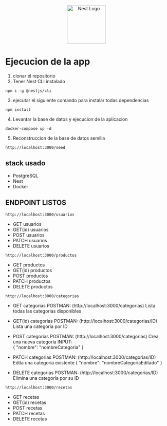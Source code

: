 <p align="center">
  <a href="http://nestjs.com/" target="blank"><img src="https://nestjs.com/img/logo-small.svg" width="120" alt="Nest Logo" /></a>
</p>

# Ejecucion de la app

1. clonar el repositorio
2. Tener Nest CLI instalado
```
npm i -g @nestjs/cli
```
3. ejecutar el siguiente comando para instalar todas dependencias
```
npm install

```
4. Levantar la base de datos y ejecucion de la aplicacion
```
docker-compose up -d 
```
5. Reconstruccion de la base de datos semilla
```
http://localhost:3000/seed
```

## stack usado
* PostgreSQL
* Nest
* Docker
## ENDPOINT LISTOS
```
http://localhost:3000/usuarios
```
* GET usuarios
* GET(id) usuarios
* POST usuarios
* PATCH usuarios
* DELETE usuarios

```
http://localhost:3000/productos
```
* GET productos
* GET(id) productos
* POST productos
* PATCH productos
* DELETE productos

```
http://localhost:3000/categorias
```
* GET categorias 
    POSTMAN: (http://localhost:3000/categorias)
    Lista todas las categorias disponibles

* GET(id) categorias
    POSTMAN: (http://localhost:3000/categorias/ID)
    Lista una categoria por ID

* POST categorias
    POSTMAN: (http://localhost:3000/categorias)
    Crea una nueva categoría
    INPUT:  
      {
        "nombre": "nombreCategoria"
      }

* PATCH categorias
    POSTMAN: (http://localhost:3000/categorias/ID)
    Edita una categoría existente
      {
        "nombre": "nombreCategoriaEditado"
      } 

* DELETE categorias
    POSTMAN: (http://localhost:3000/categorias/ID)
    Elimina una categoría por su ID
    
```
http://localhost:3000/recetas
```
* GET recetas
* GET(id) recetas
* POST recetas
* PATCH recetas
* DELETE recetas